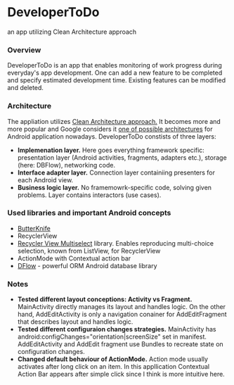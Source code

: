 # DeveloperToDo #
an app utilizing Clean Architecture approach

### Overview ###

DeveloperToDo is an app that enables monitoring of work progress during everyday's app development. One can add a new feature to be completed and specify estimated development time. Existing features can be modified and deleted.

### Architecture ###

The appliation utilizes [Clean Architecture approach.](https://blog.8thlight.com/uncle-bob/2012/08/13/the-clean-architecture.html) It becomes more and more popular and Google considers it [one of possible architectures](https://github.com/googlesamples/android-architecture/tree/todo-mvp-clean/) for Android application nowadays.
DeveloperToDo constists of three layers:
- **Implemenation layer.** Here goes everything framework specific: presentation layer (Android activities, fragments, adapters etc.), storage (here: DBFlow), networking code.
- **Interface adapter layer.** Connection layer containiing presenters for each Android view.
- **Business logic layer.** No framemowrk-specific code, solving given problems. Layer contains interactors (use cases).

### Used libraries and important Android concepts ###

- [ButterKnife](http://jakewharton.github.io/butterknife/)
- RecyclerView
- [Recycler View Multiselect](https://github.com/bignerdranch/recyclerview-multiselect) library. Enables reproducing multi-choice selection, known from ListView, for RecyclerView
- ActionMode with Contextual action bar
- [DFlow](https://github.com/Raizlabs/DBFlow) - powerful ORM Android database library

### Notes ###

- **Tested different layout conceptions: Activity vs Fragment.** MainActivity directly manages its layout and handles logic. On the other hand, AddEditActivity is only a navigation conainer for AddEditFragment that describes layout and handles logic.
- **Tested different configuraion changes strategies.** MainActivity has android:configChanges="orientation|screenSize"  set in manifest. AddEditActivity and AddEdit fragment use Bundles to recreate state on configuration changes.
- **Changed default behaviour of ActionMode.** Action mode usually activates after long click on an item. In this appllication Contextual Action Bar appears after simple click since I think is more intuitive here.


